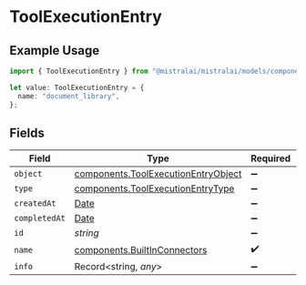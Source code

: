 # ToolExecutionEntry

## Example Usage

```typescript
import { ToolExecutionEntry } from "@mistralai/mistralai/models/components";

let value: ToolExecutionEntry = {
  name: "document_library",
};
```

## Fields

| Field                                                                                         | Type                                                                                          | Required                                                                                      | Description                                                                                   |
| --------------------------------------------------------------------------------------------- | --------------------------------------------------------------------------------------------- | --------------------------------------------------------------------------------------------- | --------------------------------------------------------------------------------------------- |
| `object`                                                                                      | [components.ToolExecutionEntryObject](../../models/components/toolexecutionentryobject.md)    | :heavy_minus_sign:                                                                            | N/A                                                                                           |
| `type`                                                                                        | [components.ToolExecutionEntryType](../../models/components/toolexecutionentrytype.md)        | :heavy_minus_sign:                                                                            | N/A                                                                                           |
| `createdAt`                                                                                   | [Date](https://developer.mozilla.org/en-US/docs/Web/JavaScript/Reference/Global_Objects/Date) | :heavy_minus_sign:                                                                            | N/A                                                                                           |
| `completedAt`                                                                                 | [Date](https://developer.mozilla.org/en-US/docs/Web/JavaScript/Reference/Global_Objects/Date) | :heavy_minus_sign:                                                                            | N/A                                                                                           |
| `id`                                                                                          | *string*                                                                                      | :heavy_minus_sign:                                                                            | N/A                                                                                           |
| `name`                                                                                        | [components.BuiltInConnectors](../../models/components/builtinconnectors.md)                  | :heavy_check_mark:                                                                            | N/A                                                                                           |
| `info`                                                                                        | Record<string, *any*>                                                                         | :heavy_minus_sign:                                                                            | N/A                                                                                           |